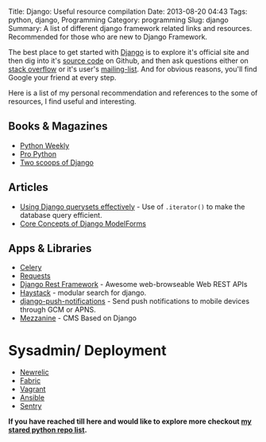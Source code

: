 Title: Django: Useful resource compilation
Date: 2013-08-20 04:43
Tags: python, django, Programming
Category: programming
Slug: django
Summary: A list of different django framework related links and resources. Recommended for those who are new to Django Framework.

The best place to get started with [Django][1] is to explore it's official site and then dig into it's [source code][2] on Github, and then ask questions either on [stack overflow][3] or it's user's [mailing-list][4]. And for obvious reasons, you'll find Google your friend at every step.

Here is a list of my personal recommendation and references to the some of resources, I find useful and interesting.

## Books & Magazines

-  [Python Weekly](http://www.pythonweekly.com/)
-  [Pro Python][5]
-  [Two scoops of Django][6]

## Articles

-  [Using Django querysets effectively][7] - Use of ``.iterator()`` to make the database query efficient.
-  [Core Concepts of Django ModelForms][8]

## Apps & Libraries

-  [Celery][9]
-  [Requests][10]
-  [Django Rest Framework][11] - Awesome web-browseable Web REST APIs
-  [Haystack][12] - modular search for django.
-  [django-push-notifications][13] - Send push notifications to mobile devices through GCM or APNS.
-  [Mezzanine][14] - CMS Based on Django

Sysadmin/ Deployment
====================

-  [Newrelic][15]
-  [Fabric][16]
-  [Vagrant][17]
-  [Ansible][18]
-  [Sentry][19]

**If you have reached till here and would like to explore more checkout [my stared python repo list][20].**


  [1]: https://www.djangoproject.com/
  [2]: https://github.com/django/django
  [3]: http://stackoverflow.com/questions/tagged/django
  [4]: https://groups.google.com/forum/?fromgroups#!forum/django-users
  [5]: http://propython.com/
  [6]: https://django.2scoops.org/
  [7]: http://blog.etianen.com/blog/2013/06/08/django-querysets/
  [8]: http://pydanny.com/core-concepts-django-modelforms.html
  [9]: http://docs.celeryproject.org/en/latest/django/index.html
  [10]: http://docs.python-requests.org/en/latest/
  [11]: https://github.com/tomchristie/django-rest-framework
  [12]: http://haystacksearch.org/
  [13]: https://github.com/Adys/django-push-notifications
  [14]: http://mezzanine.jupo.org/
  [15]: http://newrelic.com/
  [16]: http://docs.fabfile.org/en/1.6/
  [17]: http://www.vagrantup.com/
  [18]: https://github.com/ansible/ansible
  [19]: https://getsentry.com
  [20]: https://github.com/stars/theskumar?direction=desc&language=python&q=&sort=stars
